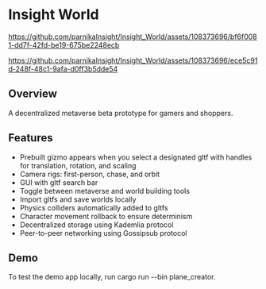 # Insight World
https://github.com/parnikaInsight/Insight_World/assets/108373696/bf6f0081-dd7f-42fd-be19-675be2248ecb

https://github.com/parnikaInsight/Insight_World/assets/108373696/ece5c91d-248f-48c1-9afa-d0ff3b5dde54

## Overview
A decentralized metaverse beta prototype for gamers and shoppers.

## Features
* Prebuilt gizmo appears when you select a designated gltf with handles for translation, rotation, and scaling
* Camera rigs: first-person, chase, and orbit
* GUI with gltf search bar
* Toggle between metaverse and world building tools
* Import gltfs and save worlds locally
* Physics colliders automatically added to gltfs
* Character movement rollback to ensure determinism
* Decentralized storage using Kademlia protocol
* Peer-to-peer networking using Gossipsub protocol

## Demo
To test the demo app locally, run cargo run --bin plane_creator.
